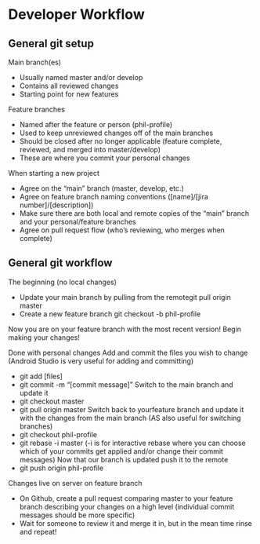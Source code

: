 # Developer Workflow

## General git setup

Main branch(es)
- Usually named master and/or develop
- Contains all reviewed changes
- Starting point for new features

Feature branches
- Named after the feature or person (phil-profile)
- Used to keep unreviewed changes off of the main branches
- Should be closed after no longer applicable (feature complete, reviewed, and merged into master/develop)
- These are where you commit your personal changes

When starting a new project
- Agree on the “main” branch (master, develop, etc.)
- Agree on feature branch naming conventions ([name]/[jira number]/[description])
- Make sure there are both local and remote copies of the “main” branch and your personal/feature branches
- Agree on pull request flow (who’s reviewing, who merges when complete)

## General git workflow

The beginning (no local changes)
- Update your main branch by pulling from the remotegit pull origin master
- Create a new feature branch git checkout -b phil-profile

Now you are on your feature branch with the most recent version!
Begin making your changes!

Done with personal changes
Add and commit the files you wish to change (Android Studio is very useful for adding and committing)
- git add [files]
- git commit -m “[commit message]”
Switch to the main branch and update it
- git checkout master
- git pull origin master
Switch back to yourfeature branch and update it with the changes from the main branch (AS also useful for switching branches)
- git checkout phil-profile
- git rebase -i master (-i is for interactive rebase where you can choose which of your commits get applied and/or change their commit messages)
Now that our branch is updated push it to the remote
- git push origin phil-profile

Changes live on server on feature branch
- On Github, create a pull request comparing master to your feature branch describing your changes on a high level (individual commit messages should be more specific)
- Wait for someone to review it and merge it in, but in the mean time rinse and repeat!












